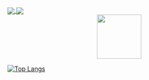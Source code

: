 <a href="https://github.com/mitchelinoue/github-readme-stats">
  <img align="center" src="https://github-readme-stats.vercel.app/api/pin/?username=mitchelinoue&repo=github-readme-stats" />
</a>
<a href="https://github.com/mitchelinoue/convoychat">
  <img align="center" src="https://github-readme-stats.vercel.app/api/pin/?username=mitchelinoue&repo=convoychat" />
</a>


<div id="header" align="center">
  <img src="https://media.giphy.com/media/M9gbBd9nbDrOTu1Mqx/giphy.gif" width="100"/>
</div>

[![Top Langs](https://github-readme-stats.vercel.app/api/top-langs/?username=mitchelinoue&layout=compact)](https://github.com/mitchelinoue/github-readme-stats)
